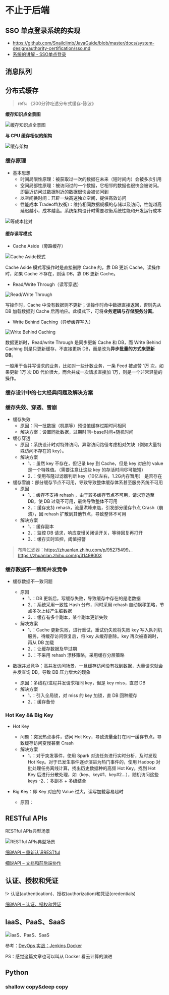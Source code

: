 # 不止于后端

## SSO 单点登录系统的实现

- https://github.com/Snailclimb/JavaGuide/blob/master/docs/system-design/authority-certification/sso.md
- [系统的讲解 - SSO单点登录](https://www.imooc.com/article/286710)

## 消息队列


## 分布式缓存

> refs: 《300分钟吃透分布式缓存-陈波》

**缓存知识点全景图**

![缓存知识点全景图](https://cdn.jsdelivr.net/gh/ssmath/mypic/img20200716171358.png)

**与 CPU 缓存相似的架构**

![缓存架构](https://cdn.jsdelivr.net/gh/ssmath/picgo-pic/img/20200716174555.png)

### 缓存原理

- 基本思想
  - 时间局限性原理：被获取过一次的数据在未来（短时间内）会被多次引用
  - 空间局部性原理：被访问过的一个数据，它相邻的数据也很快会被访问。即最近访问过数据附近的数据很快会被访问到
  - 以空间换时间：开辟一块高速独立空间，提供高效访问
  - 性能成本 Tradeoff(权衡)：维持相同数据规模的存储以及访问，性能越高延迟越小，成本越高。系统架构设计时需要权衡系统性能和开发运行成本

![等成本比对](https://cdn.jsdelivr.net/gh/ssmath/picgo-pic/img/20200716173458.png)

#### 缓存读写模式

- Cache Aside（旁路缓存）

![Cache Aside模式](https://cdn.jsdelivr.net/gh/ssmath/picgo-pic/img/20200716195047.png)

Cache Aside 模式写操作时是直接删除 Cache 的，靠 DB 更新 Cache。读操作时，如果 Cache 不存在，则读 DB，靠 DB 更新 Cache。

- Read/Write Through（读写穿透）

![Read/Write Through](https://cdn.jsdelivr.net/gh/ssmath/picgo-pic/img/20200716195158.png)

写操作时，Cache 中没有数据则不更新；读操作时命中数据直接返回，否则先从 DB 加载数据到 Cache 后再响应。此模式下，可将**业务逻辑与存储服务分离**。

- Write Behind Caching（异步缓存写入）

![Write Behind Caching](https://cdn.jsdelivr.net/gh/ssmath/picgo-pic/img/20200716202034.png)

数据更新时，Read/write Through 是同步更新 Cache 和 DB，而 Write Behind Caching 则是只更新缓存，不直接更新 DB，而是改为**异步批量的方式来更新 DB**。

一般用于合并写请求的业务，比如对一些计数业务，一条 Feed 被点赞 1万 次，如果更新 1万 次 DB 代价很大，而合并成一次请求直接加 1万，则是一个非常轻量的操作。

### 缓存设计中的七大经典问题及解决方案

### 缓存失效、穿透、雪崩

- 缓存失效
  - 原因：同一批数据（机票等）预设值缓存过期时间相同
  - 解决方案：设置同批数据，过期时间=base时间+随机时间
- 缓存穿透
  - 原因：系统设计时对特殊访问，异常访问路径考虑相对欠缺（例如大量特殊访问不存在的 key）。
  - 解决方案
    - 1、：虽然 key 不存在，但记录 key 到 Cache，但是 key 对应的 value 是一个特殊值。（需要注意让这些 key 的存活时间尽可能短）
    - 2、：使用布隆过滤器判断 key（10亿左右，1.2G内存暂用） 是否存在
- 缓存雪崩：部分缓存节点不可用，导致导致整体缓存体系甚至服务系统不可用
  - 原因
    - 1、：缓存不支持 rehash ，由于较多缓存节点不可用，请求穿透至 DB，使 DB 过载不可用，最终导致整体不可用
    - 2、：缓存支持 rehash，流量洪峰来临，引发部分缓存节点 Crash（崩溃），因 rehash 扩散到其他节点，导致整体不可用
  - 解决方案
    - 1、：缓存副本
    - 2、：监控 DB 请求，响应变慢关闭读开关，等待回复再打开
    - 3、：缓存实时监控，阈值报警

> 布隆过滤器：https://zhuanlan.zhihu.com/p/95275499，https://zhuanlan.zhihu.com/p/31498003

### 缓存数据不一致和并发竞争

- 缓存数据不一致问题
  - 原因
    - 1、：DB 更新后，写缓存失败，导致缓存中存在的是老数据
    - 2、：系统采用一致性 Hash 分布，同时采用 rehash 自动飘移策略，节点多次上线产生脏数据
    - 3、：缓存有多个副本，某个副本更新失败
  - 解决方案
    - 1、：Cache 更新失败，进行重试，重试仍失败将失败 key 写入队列机服务，待缓存访问恢复后，将 key 从缓存删除。key 再次被查询时，再从 DB 加载
    - 2、：让缓存数据及早过期
    - 3、：不采用 rehash 漂移策略，采用缓存分层策略

- 数据并发竞争：高并发访问场景，一旦缓存访问没有找到数据，大量请求就会并发查询 DB，导致 DB 压力增大的现象
  - 原因：多线程/进程并发请求相同 key，但是 key miss，直怼 DB
  - 解决方案
    - 1、：引入全局锁，对 miss 的 key 加锁，直 DB 回种缓存
    - 2、：缓存备份

### Hot Key && Big Key

- Hot Key
  - 问题：突发热点事件，访问 Hot Key，导致流量全打在同一缓存节点，导致缓存访问变慢甚至 Crash
  - 解决方案
    - 1、：对于突发事件，使用 Spark 对流任务进行实时分析，及时发现 Hot Key。对于已发生事件逐步演进为热门事件的，使用 Hadoop 对批处理任务离线计算，找出历史数据种的高频 Hot Key。找到 Hot Key 后进行分散处理，如（key、key#1、key#2...），随机访问这些 keys
    -2、：多副本 + 多级结合

- Big Key：即 Key 对应的 Value 过大，读写加载容易超时
  - 原因：

## RESTful APIs

RESTful APIs典型场景

![RESTful APIs典型场景](https://cdn.jsdelivr.net/gh/ssmath/mypic/img/20200210193225.png)

[细说API – 重新认识RESTful](https://insights.thoughtworks.cn/api-restful/)

[细说API – 文档和前后端协作](https://insights.thoughtworks.cn/api-document-front-back-end-collaboration/)

## 认证、授权和凭证

!> 认证(authentication)、授权(authorization)和凭证(credentials)

[细说API – 认证、授权和凭证](https://insights.thoughtworks.cn/api-2/)

## IaaS、PaaS、SaaS

![IaaS、PaaS、SaaS](https://cdn.jsdelivr.net/gh/ssmath/mypic/img/20200210192223.png)

参考：[DevOps 实战：Jenkins Docker](https://cloud.tencent.com/developer/article/1575521)

PS：感觉这篇文章也可以叫从 Docker 看云计算的演进

## Python

### shallow copy&deep copy